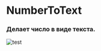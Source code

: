 # NumberToText
<h3>Делает число в виде текста.</h3>
 <body>
  <img src="https://ibb.co/LPWRRsB" alt="test">
 </body>
